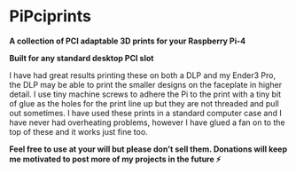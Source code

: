 # PiPciprints

**A collection of PCI adaptable 3D prints for your Raspberry Pi-4**

**Built for any standard desktop PCI slot**


I have had great results printing these on both a DLP and my Ender3 Pro, the DLP may be able to print the smaller designs on the faceplate in higher detail. I use tiny machine screws to adhere the Pi to the print with a tiny bit of glue as the holes for the print line up but they are not threaded and pull out sometimes. I have used these prints in a standard computer case and I have never had overheating problems, however I have glued a fan on to the top of these and it works just fine too. 


**Feel free to use at your will but please don't sell them. 
Donations will keep me motivated to post more of my projects in the future ⚡**

